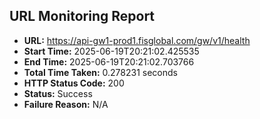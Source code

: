## URL Monitoring Report

- **URL:** https://api-gw1-prod1.fisglobal.com/gw/v1/health
- **Start Time:** 2025-06-19T20:21:02.425535
- **End Time:** 2025-06-19T20:21:02.703766
- **Total Time Taken:** 0.278231 seconds
- **HTTP Status Code:** 200
- **Status:** Success
- **Failure Reason:** N/A
